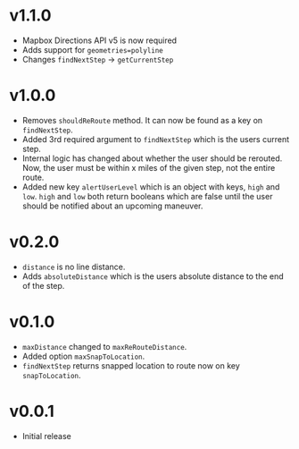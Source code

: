 # v1.1.0

* Mapbox Directions API v5 is now required
* Adds support for `geometries=polyline`
* Changes `findNextStep` -> `getCurrentStep`

# v1.0.0

* Removes `shouldReRoute` method. It can now be found as a key on `findNextStep`.
* Added 3rd required argument to `findNextStep` which is the users current step.
* Internal logic has changed about whether the user should be rerouted. Now, the user must be within x miles of the given step, not the entire route.
* Added new key `alertUserLevel` which is an object with keys, `high` and `low`. `high` and `low` both return booleans which are false until the user should be notified about an upcoming maneuver.

# v0.2.0

* `distance` is no line distance.
* Adds `absoluteDistance` which is the users absolute distance to the end of the step.

# v0.1.0

* `maxDistance` changed to `maxReRouteDistance`.
* Added option `maxSnapToLocation`.
* `findNextStep` returns snapped location to route now on key `snapToLocation`.

# v0.0.1

* Initial release
